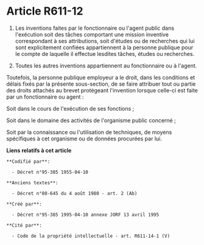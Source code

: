 # Article R611-12

1. Les inventions faites par le fonctionnaire ou l'agent public dans l'exécution soit des tâches comportant une mission
inventive correspondant à ses attributions, soit d'études ou de recherches qui lui sont explicitement confiées appartiennent
à la personne publique pour le compte de laquelle il effectue lesdites tâches, études ou recherches.

2. Toutes les autres inventions appartiennent au fonctionnaire ou à l'agent.

Toutefois, la personne publique employeur a le droit, dans les conditions et délais fixés par la présente sous-section, de se
faire attribuer tout ou partie des droits attachés au brevet protégeant l'invention lorsque celle-ci est faite par un
fonctionnaire ou agent :

Soit dans le cours de l'exécution de ses fonctions ;

Soit dans le domaine des activités de l'organisme public concerné ;

Soit par la connaissance ou l'utilisation de techniques, de moyens spécifiques à cet organisme ou de données procurées par
lui.

**Liens relatifs à cet article**

	**Codifié par**:

	  - Décret n°95-385 1955-04-10

	**Anciens textes**:

	  - Décret n°80-645 du 4 août 1980 - art. 2 (Ab)

	**Créé par**:

	  - Décret n°95-385 1995-04-10 annexe JORF 13 avril 1995

	**Cité par**:

	  - Code de la propriété intellectuelle - art. R611-14-1 (V)
